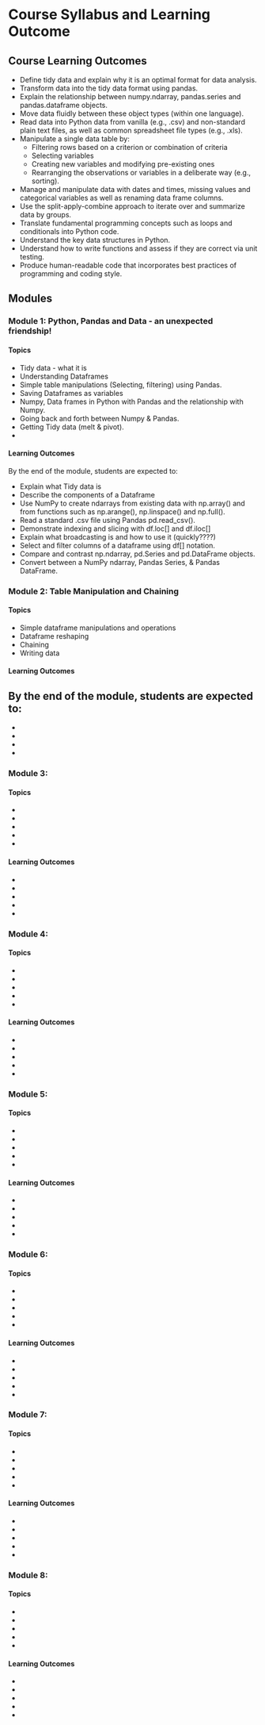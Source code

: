 # Course Syllabus and Learning Outcome 

## Course Learning Outcomes 

- Define tidy data and explain why it is an optimal format for data analysis.
- Transform data into the tidy data format using pandas.
- Explain the relationship between numpy.ndarray, pandas.series and pandas.dataframe objects.
- Move data fluidly between these object types (within one language).
- Read data  into Python data from vanilla (e.g., .csv) and non-standard plain text files, as well as common spreadsheet file types (e.g., .xls).
- Manipulate a single data table by:
    - Filtering rows based on a criterion or combination of criteria
    - Selecting variables
    - Creating new variables and modifying pre-existing ones
    - Rearranging the observations or variables in a deliberate way (e.g., sorting).
- Manage and manipulate data with dates and times, missing values and categorical variables as well as renaming data frame columns.
- Use the split-apply-combine approach to iterate over and summarize data by groups.
- Translate fundamental programming concepts such as loops and conditionals into Python code.
- Understand the key data structures in Python.
- Understand how to write functions and assess if they are correct via unit testing.
- Produce human-readable code that incorporates best practices of programming and coding style.


## Modules 

### Module 1: Python, Pandas and Data - an unexpected friendship!
#### Topics 
- Tidy data - what it is
- Understanding Dataframes 
- Simple table manipulations (Selecting, filtering) using Pandas.
- Saving Dataframes as variables
- Numpy, Data frames in Python with Pandas and the relationship with Numpy. 
- Going back and forth between Numpy & Pandas.
- Getting Tidy data (melt & pivot).
- 

#### Learning Outcomes 
By the end of the module, students are expected to:
- Explain what Tidy data is
- Describe the components of a Dataframe
- Use NumPy to create ndarrays from existing data with np.array() and from functions such as np.arange(), np.linspace() and np.full().
- Read a standard .csv file using Pandas pd.read_csv().
- Demonstrate indexing and slicing with df.loc[] and df.iloc[]
- Explain what broadcasting is and how to use it (quickly????)
- Select and filter columns of a dataframe using df[] notation.
- Compare and contrast np.ndarray, pd.Series and pd.DataFrame objects. 
- Convert between a NumPy ndarray, Pandas Series, & Pandas DataFrame.


### Module 2: Table Manipulation and Chaining 
#### Topics 
- Simple dataframe manipulations and operations
- Dataframe reshaping
- Chaining 
- Writing data 

#### Learning Outcomes 
By the end of the module, students are expected to:
- 
- 
- 
- 
-

### Module 3:
#### Topics 
- 
- 
- 
- 
- 

#### Learning Outcomes 
- 
- 
- 
- 
-

### Module 4:
#### Topics 
- 
- 
- 
- 
- 

#### Learning Outcomes 
- 
- 
- 
- 
-

### Module 5:
#### Topics 
- 
- 
- 
- 
- 

#### Learning Outcomes 
- 
- 
- 
- 
-

### Module 6:
#### Topics 
- 
- 
- 
- 
- 

#### Learning Outcomes 
- 
- 
- 
- 
-

### Module 7:
#### Topics 
- 
- 
- 
- 
- 

#### Learning Outcomes 
- 
- 
- 
- 
-

### Module 8:
#### Topics 
- 
- 
- 
- 
- 

#### Learning Outcomes 
- 
- 
- 
- 
-

